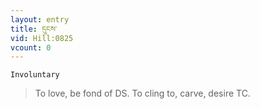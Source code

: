 ```yaml
---
layout: entry
title: དུངས་
vid: Hill:0825
vcount: 0
---
```

`Involuntary` 
> To love, be fond of DS\.
 To cling to, carve, desire TC\.

